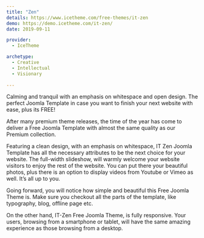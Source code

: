 ```yaml
---
title: "Zen"
details: https://www.icetheme.com/free-themes/it-zen
demo: https://demo.icetheme.com/it-zen/
date: 2019-09-11

provider: 
  - IceTheme

archetype:
  - Creative
  - Intellectual
  - Visionary
  
---
```


Calming and tranquil with an emphasis on whitespace and open design. The perfect Joomla Template in case you want to finish your next website with ease, plus its FREE!

After many premium theme releases, the time of the year has come to deliver a Free Joomla Template with almost the same quality as our Premium collection.

Featuring a clean design, with an emphasis on whitespace, IT Zen Joomla Template has all the necessary attributes to be the next choice for your website.
The full-width slideshow, will warmly welcome your website visitors to enjoy the rest of the website. You can put there your beautiful photos, plus there is an option to display videos from Youtube or Vimeo as well. It’s all up to you.

Going forward, you will notice how simple and beautiful this Free Joomla Theme is. Make sure you checkout all the parts of the template, like typography, blog, offline page etc.

On the other hand, IT-Zen Free Joomla Theme, is fully responsive. Your users, browsing from a smartphone or tablet, will have the same amazing experience as those browsing from a desktop.